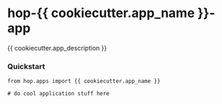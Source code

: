 # hop-{{ cookiecutter.app_name }}-app

{{ cookiecutter.app_description }}

### Quickstart

```
from hop.apps import {{ cookiecutter.app_name }}

# do cool application stuff here
```
